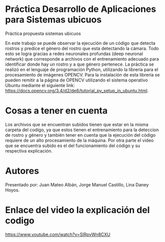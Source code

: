 # Práctica Desarrollo de Aplicaciones para Sistemas ubicuos
Práctica propuesta sistemas ubicuos 

 En este trabajo se puede observar la ejecución de un código que detecta rostros y predice el género del rostro que esta detectando la cámara. Todo esto se logra gracias a redes neuronales profundas (deep neuronal network) que corresponde a archivos con el entrenamiento adecuado para identificar donde hay un rostro y a que género pertenece. La práctica se realizó en el lenguaje de programación Python, utilizando la librería para el procesamiento de imágenes OPENCV. Para la instalación de esta librería se pueden remitir a la página de OPENCV utilizando el sistema operativo Ubuntu mediante el siguiente link: https://docs.opencv.org/3.4/d2/de6/tutorial_py_setup_in_ubuntu.html.
# Cosas a tener en cuenta 

Los archivos que se encuentran subidos tienen que estar en la misma carpeta del codígo, ya que estos tienen el entrenamiento para la deteccion de rostro y género y también tener en cuenta que la ejecución del código requiere de un alto procesamiento de la máquina. Por otra parte el vídeo que se encuentra subido es el del funcionamiento del código y su respectiva explicación.

# Autores
Presentado por: Juan Mateo Albán, Jorge Manuel Castillo, Lina Daney Hoyos.

# Enlace del video la explicación del codigo
https://www.youtube.com/watch?v=SlRpvWn8CXU
